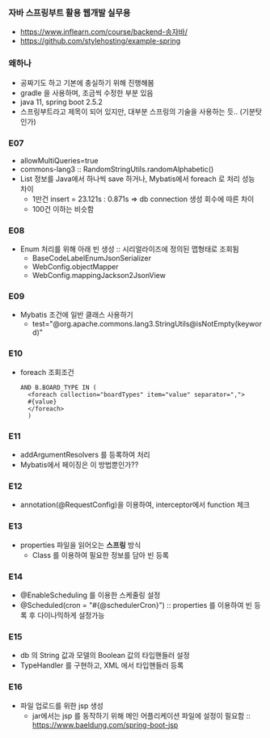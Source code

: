 ### 자바 스프링부트 활용 웹개발 실무용
* https://www.inflearn.com/course/backend-송자바/
* https://github.com/stylehosting/example-spring

### 왜하나
* 공짜기도 하고 기본에 충실하기 위해 진행해봄
* gradle 을 사용하며, 조금씩 수정한 부분 있음
* java 11, spring boot 2.5.2
* 스프링부트라고 제목이 되어 있지만, 대부분 스프링의 기술을 사용하는 듯.. (기분탓인가)

### E07
* allowMultiQueries=true
* commons-lang3 :: RandomStringUtils.randomAlphabetic()
* List 정보를 Java에서 하나씩 save 하거나, Mybatis에서 foreach 로 처리 성능 차이
    * 1만건 insert = 23.121s : 0.871s => db connection 생성 회수에 따른 차이
    * 100건 이하는 비슷함
    
### E08
* Enum 처리를 위해 아래 빈 생성 :: 시리얼라이즈에 정의된 맵형태로 조회됨
  * BaseCodeLabelEnumJsonSerializer
  * WebConfig.objectMapper
  * WebConfig.mappingJackson2JsonView

### E09
* Mybatis 조건에 일반 클래스 사용하기
  * test="@org.apache.commons.lang3.StringUtils@isNotEmpty(keyword)"

### E10
* foreach 조회조건
  ```
  AND B.BOARD_TYPE IN (
    <foreach collection="boardTypes" item="value" separator=",">
    #{value}
    </foreach>
    )
  ```

### E11
* addArgumentResolvers 를 등록하여 처리
* Mybatis에서 페이징은 이 방법뿐인가??

### E12
* annotation(@RequestConfig)을 이용하여, interceptor에서 function 체크

### E13
* properties 파일을 읽어오는 **스프링** 방식
  * Class 를 이용하여 필요한 정보를 담아 빈 등록

### E14
* @EnableScheduling 를 이용한 스케줄링 설정
* @Scheduled(cron = "#{@schedulerCron}") :: properties 를 이용하여 빈 등록 후 다이나믹하게 설정가능

### E15
* db 의 String 값과 모델의 Boolean 값의 타입핸들러 설정
* TypeHandler 를 구현하고, XML 에서 타입핸들러 등록

### E16
* 파일 업로드를 위한 jsp 생성
  * jar에서는 jsp 를 동작하기 위해 메인 어플리케이션 파일에 설정이 필요함 :: https://www.baeldung.com/spring-boot-jsp
    